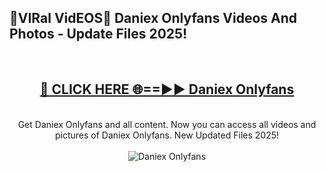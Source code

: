 <h2>🔴VIRal VidEOS🔴 Daniex Onlyfans Videos And Photos - Update Files 2025!</h2>
<br>
<div align="center">
<h2><a href="https://virallinks.top/Hdb6NB" rel="nofollow">🔴 CLICK HERE 🌐==►► Daniex Onlyfans</a></h2>
<br>
Get Daniex Onlyfans and all content. Now you can access all videos and pictures of Daniex Onlyfans. New Updated Files 2025!
<br>
<br>
<a href="https://virallinks.top/Hdb6NB" rel="nofollow" data-target="animated-image.originalLink"><img src="https://i.imgur.com/dJHk4Zq.gif)" alt="Daniex Onlyfans" style="max-width: 100%; display: inline-block;" data-target="animated-image.originalImage"></a>
</div>
<br>
